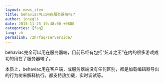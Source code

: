 ```yaml
---
layout: news_item
title: behaviac可以用在服务器端吗？
author: jonygli
date: 2015-11-25 19:48:00 +0800
categories: [faq]
lang: zh
permalink: /zh/faq/serverside/
---
```


behaviac完全可以用在服务器端，目前已经有包括“炫斗之王”在内的很多游戏成功的用在了服务器端了。

本质上，behaviac用在客户端，或服务器端没有任何区别，都是加载编辑器导出的行为树来解释执行。都支持热加载，实时调试等。
